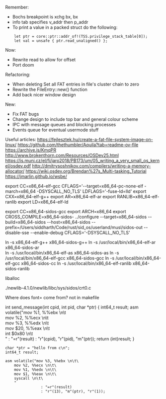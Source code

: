 Remember:
- Bochs breakpoint is xchg bx, bx
- info tab specifies v_addr then p_addr
- To print a value in a packed struct do the following:
```
    let ptr = core::ptr::addr_of!(TSS.privilege_stack_table[0]);
    let val = unsafe { ptr.read_unaligned() };
```

Now: 
- Rewrite read to allow for offset
- Port doom

Refactoring:
- When deleting Set all FAT entries in file's cluster chain to zero
- Rewrite the FileEntry::new() function
- Add back nicer window design

New:
- Fix FAT bugs
- Change design to include top bar and general colour scheme
- IPC with message queues and blocking processes
- Events queue for eventual usermode stuff

Useful articles:
https://fejlesztek.hu/create-a-fat-file-system-image-on-linux/
https://github.com/thethumbler/Aquila?tab=readme-ov-file
https://archive.is/KmqPR
http://www.brokenthorn.com/Resources/OSDev25.html
https://is.muni.cz/el/fi/jaro2018/PB173/um/05_writing_a_very_small_os_kernel/osdev.pdf
http://dmitrysoshnikov.com/compilers/writing-a-memory-allocator/
https://wiki.osdev.org/Brendan%27s_Multi-tasking_Tutorial
https://jmarlin.github.io/wsbe/

export CC=x86_64-elf-gcc CFLAGS='--target=x86_64-pc-none-elf -march=x86_64 -DSYSCALL_NO_TLS' LDFLAGS='-fuse-ld=lld' 
export CXX=x86_64-elf-g++
export AR=x86_64-elf-ar
export RANLIB=x86_64-elf-ranlib
export LD=x86_64-elf-ld

export CC=x86_64-sidos-gcc
export ARCH=x86_64
export CROSS_COMPILE=x86_64-sidos-
../configure --target=x86_64-sidos --build=x86_64-sidos --host=x86_64-sidos --prefix=/Users/siddharth/Code/rust/sid_os/userland/musl/sidos-out --disable-sse --enable-debug  CFLAGS='-DSYSCALL_NO_TLS'

ln -s x86_64-elf-g++ x86_64-sidos-g++
ln -s /usr/local/bin/x86_64-elf-ar x86_64-sidos-ar       
ln -s /usr/local/bin/x86_64-elf-as x86_64-sidos-as
ln -s /usr/local/bin/x86_64-elf-gcc x86_64-sidos-gcc
ln -s /usr/local/bin/x86_64-elf-gcc x86_64-sidos-cc
ln -s /usr/local/bin/x86_64-elf-ranlib x86_64-sidos-ranlib

liballoc

./newlib-4.1.0/newlib/libc/sys/sidos/crt0.c

Where does font= come from? not in makefile

int send_message(int cpid, int pid, char *ptr)
{
    int64_t result;
    asm volatile("mov %1, %%ebx \n\t\
        mov %2, %%ecx \n\t\
        mov %3, %%edx \n\t\
        mov $20, %%eax \n\t\
        int $0x80 \n\t\
        "
                 : "=r"(result)
                 : "r"(cpid), "r"(pid), "m"(ptr));
    return (int)result;
}

```
char *ptr = "hello from c\n";
int64_t result;

asm volatile("mov %3, %%ebx \n\t\
    mov %2, %%ecx \n\t\
    mov %1, %%edx \n\t\
    mov $1, %%eax \n\t\
    syscall \n\t\
    "
                : "=r"(result)
                : "r"(13), "m"(ptr), "r"(1));
```

        